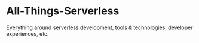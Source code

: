 # All-Things-Serverless

Everything around serverless development, tools &amp; technologies, developer experiences, etc.
